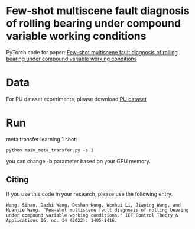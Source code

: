 # Few-shot multiscene fault diagnosis of rolling bearing under compound variable working conditions
PyTorch code for paper: [Few-shot multiscene fault diagnosis of rolling bearing under compound variable working conditions](https://ietresearch.onlinelibrary.wiley.com/share/GY5UQBH9GAJKI3P2UAEG?target=10.1049/cth2.12315)

# Data

For PU dataset experiments, please download [PU dataset](https://mb.uni-paderborn.de/kat/forschung/datacenter/bearing-datacenter) 

# Run

meta transfer learning 1 shot:

```
python main_meta_transfer.py -s 1
```

you can change -b parameter based on your GPU memory.

## Citing

If you use this code in your research, please use the following entry.

```
Wang, Sihan, Dazhi Wang, Deshan Kong, Wenhui Li, Jiaxing Wang, and Huanjie Wang. "Few‐shot multiscene fault diagnosis of rolling bearing under compound variable working conditions." IET Control Theory & Applications 16, no. 14 (2022): 1405-1416.
```
